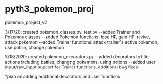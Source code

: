 # pyth3_pokemon_proj
 pokemon_project_v2
 
 3/17/20: created pokemon_classes.py, test.py
 --added Trainer and Pokemon classes
 --added Pokemon functions: lose HP, gain HP, revive, attack pokemon
 --added Trainer functions: attack trainer's active pokemon, use potion, change pokemon
 
3/18/2020: created pokemon_decorators.py
--added decorators to title actions including battles, changing pokemons, using potions
--added user input/raw_input support for Trainer functions, additional bug fixes

*plan on adding additional decorators and user functions
